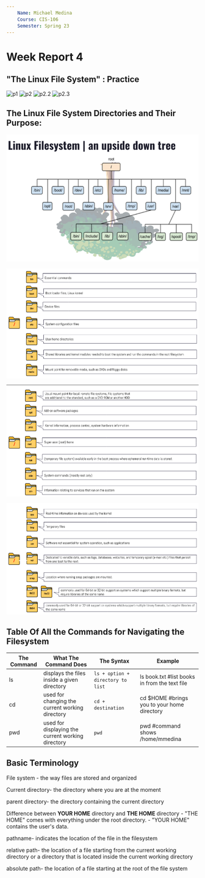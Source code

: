 ```yaml
---
    Name: Michael Medina
    Course: CIS-106
    Semester: Spring 23
--- 
```


# **Week Report 4**

## "The Linux File System" : Practice 
![p1](weekReports4.md/practice1.png)
![p2](weekReports4.md/practice2.png)
![p2.2](weekReports4.md/practice2.2.png)
![p2.3](weekReports4.md/practice2.3.png)

## The Linux File System Directories and Their Purpose:
![q1](linuxfilesystem.png)

![q2](purpose1.png)

![q2.2](purpose2.png)

![q2.3](purpose3.png)


## Table Of All the Commands for Navigating the Filesystem

| The Command | What The Command Does                             | The Syntax                        | Example                                       |
| ----------- | ------------------------------------------------- | --------------------------------- | --------------------------------------------- |
| ls          | displays the files inside a given directory       | `ls + option + directory to list` | ls book.txt #list books in from the text file |
| cd          | used for changing the current working directory   | `cd + destination`                | cd $HOME #brings you to your home directory   |
| pwd         | used for displaying the current working directory | `pwd`                             | pwd  #command shows /home/mmedina             |

## Basic Terminology

File system - the way files are stored and organized 

Current directory- the directory where you are at the moment 

parent directory- the directory containing the current directory

Difference between **YOUR HOME** directory and **THE HOME** directory
    - "THE HOME" comes with everything under the root directory.
    - "YOUR HOME" contains the user's data.

pathname- indicates the location of the file in the filesystem 

relative path- the location of a file starting from the current working directory or a directory that is located inside the current working directory

absolute path- the location of a file starting at the root of the file system